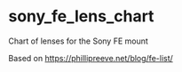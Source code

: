 # sony_fe_lens_chart
Chart of lenses for the Sony FE mount

Based on https://phillipreeve.net/blog/fe-list/
